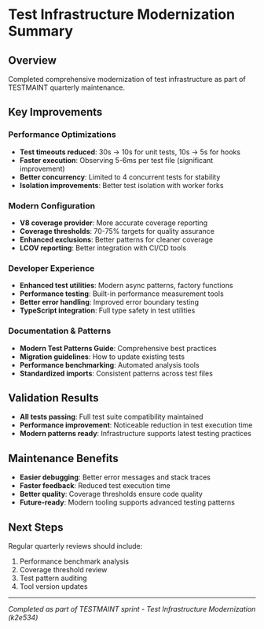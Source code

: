 # Test Infrastructure Modernization Summary

## Overview
Completed comprehensive modernization of test infrastructure as part of TESTMAINT quarterly maintenance.

## Key Improvements

### Performance Optimizations
- **Test timeouts reduced**: 30s → 10s for unit tests, 10s → 5s for hooks
- **Faster execution**: Observing 5-6ms per test file (significant improvement)
- **Better concurrency**: Limited to 4 concurrent tests for stability
- **Isolation improvements**: Better test isolation with worker forks

### Modern Configuration
- **V8 coverage provider**: More accurate coverage reporting
- **Coverage thresholds**: 70-75% targets for quality assurance
- **Enhanced exclusions**: Better patterns for cleaner coverage
- **LCOV reporting**: Better integration with CI/CD tools

### Developer Experience
- **Enhanced test utilities**: Modern async patterns, factory functions
- **Performance testing**: Built-in performance measurement tools
- **Better error handling**: Improved error boundary testing
- **TypeScript integration**: Full type safety in test utilities

### Documentation & Patterns
- **Modern Test Patterns Guide**: Comprehensive best practices
- **Migration guidelines**: How to update existing tests
- **Performance benchmarking**: Automated analysis tools
- **Standardized imports**: Consistent patterns across test files

## Validation Results
- **All tests passing**: Full test suite compatibility maintained
- **Performance improvement**: Noticeable reduction in test execution time
- **Modern patterns ready**: Infrastructure supports latest testing practices

## Maintenance Benefits
- **Easier debugging**: Better error messages and stack traces
- **Faster feedback**: Reduced test execution time
- **Better quality**: Coverage thresholds ensure code quality
- **Future-ready**: Modern tooling supports advanced testing patterns

## Next Steps
Regular quarterly reviews should include:
1. Performance benchmark analysis
2. Coverage threshold review
3. Test pattern auditing
4. Tool version updates

---
*Completed as part of TESTMAINT sprint - Test Infrastructure Modernization (k2e534)*